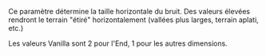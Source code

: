 Ce paramètre détermine la taille horizontale du bruit. Des valeurs élevées rendront le terrain
"étiré" horizontalement (vallées plus larges, terrain aplati, etc.)

Les valeurs Vanilla sont 2 pour l'End, 1 pour les autres dimensions.